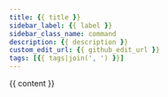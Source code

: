 ```yaml
---
title: {{ title }}
sidebar_label: {{ label }}
sidebar_class_name: command
description: {{ description }}
custom_edit_url: {{ github_edit_url }}
tags: [{{ tags|join(', ') }}]
---
```


{{ content }}
